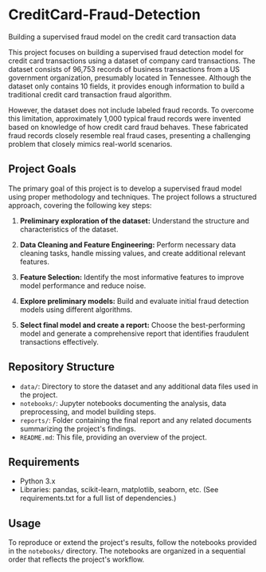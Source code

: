 # CreditCard-Fraud-Detection
Building a supervised fraud model on the credit card transaction data

This project focuses on building a supervised fraud detection model for credit card transactions using a dataset of company card transactions. The dataset consists of 96,753 records of business transactions from a US government organization, presumably located in Tennessee. Although the dataset only contains 10 fields, it provides enough information to build a traditional credit card transaction fraud algorithm.

However, the dataset does not include labeled fraud records. To overcome this limitation, approximately 1,000 typical fraud records were invented based on knowledge of how credit card fraud behaves. These fabricated fraud records closely resemble real fraud cases, presenting a challenging problem that closely mimics real-world scenarios.

## Project Goals

The primary goal of this project is to develop a supervised fraud model using proper methodology and techniques. The project follows a structured approach, covering the following key steps:

1. **Preliminary exploration of the dataset:** Understand the structure and characteristics of the dataset.

2. **Data Cleaning and Feature Engineering:** Perform necessary data cleaning tasks, handle missing values, and create additional relevant features.

3. **Feature Selection:** Identify the most informative features to improve model performance and reduce noise.

4. **Explore preliminary models:** Build and evaluate initial fraud detection models using different algorithms.

5. **Select final model and create a report:** Choose the best-performing model and generate a comprehensive report that identifies fraudulent transactions effectively.

## Repository Structure

- `data/`: Directory to store the dataset and any additional data files used in the project.
- `notebooks/`: Jupyter notebooks documenting the analysis, data preprocessing, and model building steps.
- `reports/`: Folder containing the final report and any related documents summarizing the project's findings.
- `README.md`: This file, providing an overview of the project.

## Requirements

- Python 3.x
- Libraries: pandas, scikit-learn, matplotlib, seaborn, etc. (See requirements.txt for a full list of dependencies.)

## Usage

To reproduce or extend the project's results, follow the notebooks provided in the `notebooks/` directory. The notebooks are organized in a sequential order that reflects the project's workflow.

